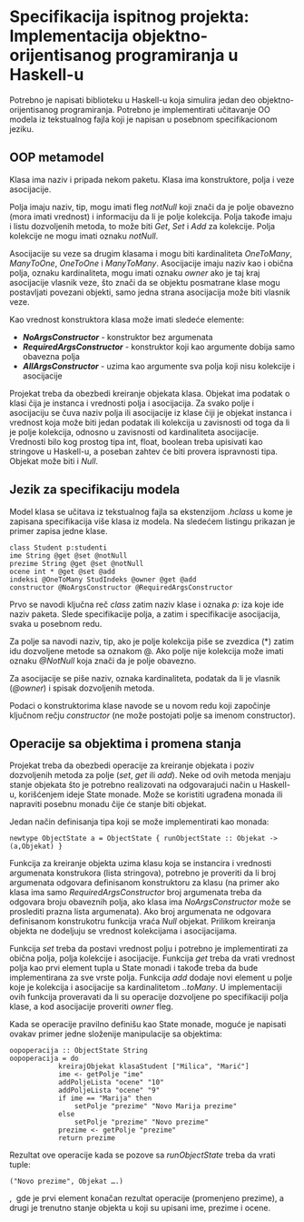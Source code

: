 # Specifikacija ispitnog projekta: Implementacija objektno-orijentisanog programiranja u Haskell-u

Potrebno je napisati biblioteku u Haskell-u koja simulira jedan deo objektno-orijentisanog programiranja. Potrebno je implementirati učitavanje OO modela iz tekstualnog fajla koji je napisan u posebnom specifikacionom jeziku.

## OOP metamodel

Klasa ima naziv i pripada nekom paketu. Klasa ima konstruktore, polja i veze asocijacije.

Polja imaju naziv, tip, mogu imati fleg *notNull* koji znači da je polje obavezno (mora imati vrednost) i informaciju da li je polje kolekcija. Polja takođe imaju i listu dozvoljenih metoda, to može biti *Get*, *Set* i *Add* za kolekcije. Polja kolekcije ne mogu imati oznaku *notNull*.

Asocijacije su veze sa drugim klasama i mogu biti kardinaliteta *OneToMany*, *ManyToOne*, *OneToOne* i *ManyToMany*. Asocijacije imaju naziv kao i obična polja, oznaku kardinaliteta, mogu imati oznaku *owner* ako je taj kraj asocijacije vlasnik veze, što znači da se objektu posmatrane klase mogu postavljati povezani objekti, samo jedna strana asocijacija može biti vlasnik veze.

Kao vrednost konstruktora klasa može imati sledeće elemente:
- ***NoArgsConstructor*** - konstruktor bez argumenata
- ***RequiredArgsConstructor*** - konstruktor koji kao argumente dobija samo obavezna polja
- ***AllArgsConstructor*** - uzima kao argumente sva polja koji nisu kolekcije i asocijacije

Projekat treba da obezbedi kreiranje objekata klasa. Objekat ima podatak o klasi čija je instanca i vrednosti polja i asocijacija.
Za svako polje i asocijaciju se čuva naziv polja ili asocijacije iz klase čiji je objekat instanca i vrednost koja može biti jedan podatak ili kolekcija u zavisnosti od toga da li je polje kolekcija, odnosno u zavisnosti od kardinaliteta asocijacije. Vrednosti bilo kog prostog tipa int, float, boolean treba upisivati kao stringove u Haskell-u, a poseban zahtev će biti provera ispravnosti tipa. Objekat može biti i *Null*.

## Jezik za specifikaciju modela

Model klasa se učitava iz tekstualnog fajla sa ekstenzijom *.hclass* u kome je zapisana specifikacija više klasa iz modela. Na sledećem listingu prikazan je primer zapisa jedne klase.

	class Student p:studenti
	ime String @get @set @notNull
	prezime String @get @set @notNull
	ocene int * @get @set @add
	indeksi @OneToMany StudIndeks @owner @get @add
	constructor @NoArgsConstructor @RequiredArgsConstructor

Prvo se navodi ključna reč *class* zatim naziv klase i oznaka *p:* iza koje ide naziv paketa. Slede specifikacije polja, a zatim i specifikacije asocijacija, svaka u posebnom redu.

Za polje sa navodi naziv, tip, ako je polje kolekcija piše se zvezdica (\*) zatim idu dozvoljene metode sa oznakom @. Ako polje nije kolekcija može imati oznaku *@NotNull* koja znači da je polje obavezno.

Za asocijacije se piše naziv, oznaka kardinaliteta, podatak da li je vlasnik (*@owner*) i spisak dozvoljenih metoda.

Podaci o konstruktorima klase navode se u novom redu koji započinje ključnom rečju *constructor* (ne može postojati polje sa imenom constructor).

## Operacije sa objektima i promena stanja

Projekat treba da obezbedi operacije za kreiranje objekata i poziv dozvoljenih metoda za polje (*set*, *get* ili *add*). Neke od ovih metoda menjaju stanje objekata što je potrebno realizovati na odgovarajući način u Haskell-u, korišćenjem ideje State monade. Može se koristiti ugrađena monada ili napraviti posebnu monadu čije će stanje biti objekat.

Jedan način definisanja tipa koji se može implementirati kao monada:

	newtype ObjectState a = ObjectState { runObjectState :: Objekat -> (a,Objekat) }

Funkcija za kreiranje objekta uzima klasu koja se instancira i vrednosti argumenata konstrukora (lista stringova), potrebno je proveriti da li broj argumenata odgovara definisanom konstruktoru za klasu (na primer ako klasa ima samo *RequiredArgsConstructor* broj argumenata treba da odgovara broju obaveznih polja, ako klasa ima *NoArgsConstructor* može se proslediti prazna lista argumenata). Ako broj argumenata ne odgovara definisanom konstrukotru funkcija vraća *Null* objekat. Prilikom kreiranja objekta ne dodeljuju se vrednost kolekcijama i asocijacijama.

Funkcija *set* treba da postavi vrednost polju i potrebno je implementirati za obična polja, polja kolekcije i asocijacije. Funkcija *get* treba da vrati vrednost polja kao prvi element tupla u State monadi i takođe treba da bude implementirana za sve vrste polja. Funkcija *add* dodaje novi element u polje koje je kolekcija i asocijacije sa kardinalitetom *..toMany*. U implementaciji ovih funkcija proveravati da li su operacije dozvoljene po specifikaciji polja klase, a kod asocijacije proveriti *owner* fleg.

Kada se operacije pravilno definišu kao State monade, moguće je napisati ovakav primer jedne složenije manipulacije sa objektima:

	oopoperacija :: ObjectState String
	oopoperacija = do
				kreirajObjekat klasaStudent ["Milica", "Marić"]
				ime <- getPolje "ime"
				addPoljeLista "ocene" "10"
				addPoljeLista "ocene" "9"
				if ime == "Marija" then
					setPolje "prezime" "Novo Marija prezime"
				else
					setPolje "prezime" "Novo prezime"
				prezime <- getPolje "prezime"
				return prezime

  
Rezultat ove operacije kada se pozove sa *runObjectState* treba da vrati tuple:

	("Novo prezime", Objekat ….)

,  gde je prvi element konačan rezultat operacije (promenjeno prezime), a drugi je trenutno stanje objekta u koji su upisani ime, prezime i ocene.
